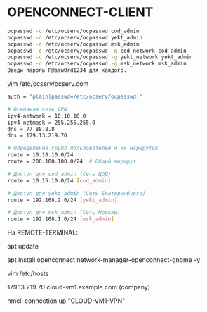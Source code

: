 # OPENCONNECT-CLIENT

```bash
ocpasswd -c /etc/ocserv/ocpasswd cod_admin
ocpasswd -c /etc/ocserv/ocpasswd yekt_admin
ocpasswd -c /etc/ocserv/ocpasswd msk_admin
ocpasswd -c /etc/ocserv/ocpasswd -g cod_network cod_admin
ocpasswd -c /etc/ocserv/ocpasswd -g yekt_network yekt_admin
ocpasswd -c /etc/ocserv/ocpasswd -g msk_network msk_admin
Введи пароль P@ssw0rd1234 для каждого.
```

vim /etc/ocserv/ocserv.com

```bash
auth = "plain[passwd=/etc/ocserv/ocpasswd]"

# Основная сеть VPN
ipv4-network = 10.10.10.0
ipv4-netmask = 255.255.255.0
dns = 77.88.8.8
dns = 179.13.219.70

# Определение групп пользователей и их маршрутов
route = 10.10.10.0/24
route = 200.100.100.0/24  # Общий маршрут

# Доступ для cod_admin (Сеть ЦОД)
route = 10.15.10.0/24 [cod_admin]

# Доступ для yekt_admin (Сеть Екатеринбурга)
route = 192.168.2.0/24 [yekt_admin]

# Доступ для msk_admin (Сеть Москвы)
route = 192.168.1.0/24 [msk_admin]
```


На REMOTE-TERMINAL:

apt update

apt install openconnect network-manager-openconnect-gnome -y

vim /etc/hosts

179.13.219.70 cloud-vm1.example.com (company)

nmcli connection up "CLOUD-VM1-VPN"



